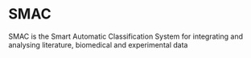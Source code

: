 # SMAC
SMAC is the Smart Automatic Classification System for integrating and analysing literature, biomedical and experimental data
